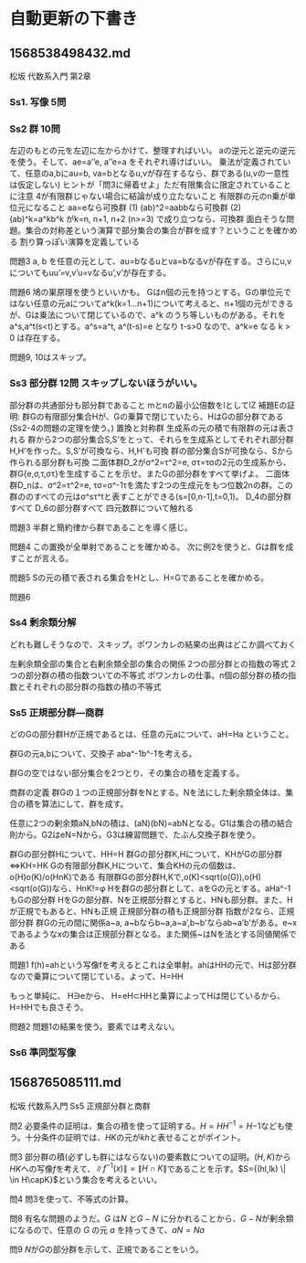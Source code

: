 # 自動更新の下書き

## 1568538498432.md

松坂 代数系入門 第2章

### Ss1. 写像 5問

### Ss2 群 10問

左辺のもとの元を左辺に左からかけて、整理すればいい。
aの逆元と逆元の逆元を使う。そして、ae=a’’e, a’’e=a をそれぞれ導けばいい。
乗法が定義されていて、任意のa,bにau=b, va=bとなるu,vが存在するなら、群である(u,vの一意性は仮定しない)
ヒントが「問3に帰着せよ」ただ有限集合に限定されていることに注意
4が有限群じゃない場合に結論が成り立たないこと
有限群の元のn乗が単位元になること
aa=eなら可換群
(1) (ab)^2=aabbなら可換群 (2) (ab)^k=a^kb^k がk=n, n+1, n+2 (n>=3) で成り立つなら、可換群
面白そうな問題。集合の対称差という演算で部分集合の集合が群を成す？ということを確かめる
割り算っぽい演算を定義している

問題3
a, b を任意の元として、au=bなるuとva=bなるvが存在する。さらにu,vについてもuu’=v,v’u=vなるu’,v’が存在する。

問題6 鳩の巣原理を使うといいかも。
Gはn個の元を持つとする。Gの単位元ではない任意の元aについてa^k(k=1...n+1)について考えると、n+1個の元ができるが、Gは乗法について閉じているので、a^k のうち等しいものがある。それをa^s,a^t(s<t)とする。a^s=a^t, a^(t-s)=e となり t-s>0 なので、a^k=e なる k > 0 は存在する。

問題9, 10はスキップ。

### Ss3 部分群 12問 スキップしないほうがいい。

部分群の共通部分も部分群であること
mとnの最小公倍数をlとしてlZ
補題Eの証明: 群Gの有限部分集合Hが、Gの乗算で閉じていたら、HはGの部分群である(Ss2-4の問題の定理を使う。)
置換と対称群
生成系の元の積で有限群の元は表される
群から2つの部分集合S,S’をとって、それらを生成系としてそれぞれ部分群H,H’を作った。S,S’が可換なら、H,H’も可換
群の部分集合Sが可換なら、Sから作られる部分群も可換
二面体群D_2がσ^2=τ^2=e, στ=τσの2元の生成系から、群G{e,σ,τ,στ}を生成することを示せ。またGの部分群をすべて挙げよ。
二面体群D_nは、σ^2=τ^2=e, τσ=σ^-1τを満たす2つの生成元をもつ位数2nの群。この群ののすべての元はσ^sτ^tと表すことができる(s=[0,n-1],t=0,1)。
D_4の部分群すべて
D_6の部分群すべて
四元数群について触れる

問題3
半群と簡約律から群であることを導く感じ。

問題4
この置換が全単射であることを確かめる。
次に例2を使うと、Gは群を成すことが言える。

問題5
Sの元の積で表される集合をHとし、H=Gであることを確かめる。

問題6

### Ss4 剰余類分解

どれも難しそうなので、スキップ。ポワンカレの結果の出典はどこか調べておく

左剰余類全部の集合と右剰余類全部の集合の関係
2つの部分群との指数の等式
2つの部分群の積の指数ついての不等式
ポワンカレの仕事。n個の部分群の積の指数とそれぞれの部分群の指数の積の不等式

### Ss5 正規部分群—商群

どのGの部分群Hが正規であるとは、任意の元aについて、aH=Ha ということ。

群Gの元a,bについて、交換子 aba^-1b^-1を考える。

群Gの空ではない部分集合を2つとり、その集合の積を定義する。

商群の定義
群Gの１つの正規部分群をNとする。Nを法にした剰余類全体は、集合の積を算法にして、群を成す。

任意に2つの剰余類aN,bNの積は、(aN)(bN)=abNとなる。G1は集合の積の結合則から。G2はeN=Nから。G3は練習問題で、たぶん交換子群を使う。

群Gの部分群Hについて、HH=H
群Gの部分群K,Hについて、KHがGの部分群⇔KH=HK
Gの有限部分群K,Hについて、集合KHの元の個数は、o(H)o(K)/o(HnK)である
有限群Gの部分群H,Kで,o(K)<sqrt(o(G)),o(H)<sqrt(o(G))なら、HnK!=φ
Hを群Gの部分群として、aをGの元とする。aHa^-1もGの部分群
HをGの部分群、Nを正規部分群とすると、HNも部分群。また、Hが正規でもあると、HNも正規
正規部分群の積も正規部分群
指数が2なら、正規部分群
群Gの元の間に関係a~a, a~bならb~a,a~a’,b~b’ならab~a’b’がある。e~xであるようなxの集合は正規部分群となる。また関係~はNを法とする同値関係である

問題1
f(h)=ahという写像fを考えるとこれは全単射。ahはHHの元で、Hは部分群なので乗算について閉じている。よって、H=HH

もっと単純に、
H∋eから、 H=eH⊂HHと乗算によってHは閉じているから、H=HHでも良さそう。

問題2 問題1の結果を使う。要素では考えない。

### Ss6 準同型写像

## 1568765085111.md

松坂 代数系入門 Ss5 正規部分群と商群

問2 必要条件の証明は、集合の積を使って証明する。$H=HH^{-1}=H{-1}$なども使う。十分条件の証明では、$HK$の元が$kh$と表せることがポイント。

問3 部分群の積(必ずしも群にはならない)の要素数についての証明。$(H,K)$から$HK$への写像$f$を考えて、$\|f^{-1}(x)\|=\|H \cap K\|$であることを示す。$S={(hl,lk) \| \in H\capK}$という集合を考えるといい。

問4 問3を使って、不等式の計算。

問8 有名な問題のようだ。$G$ は$N$ と$G-N$ に分かれることから、$G-N$が剰余類になるので、任意の $G$ の元 $a$ を持ってきて、$aN=Na$

問9 $N$が$G$の部分群を示して、正規であることをいう。


